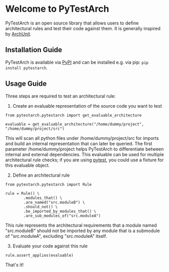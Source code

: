 # Welcome to PyTestArch

PyTestArch is an open source library that allows users to define architectural rules and test their code against them. It is 
generally inspired by [ArchUnit](https://www.archunit.org/).

## Installation Guide
PyTestArch is available via [PyPI](https://pypi.org/project/pytestarch/) and can be installed e.g. via pip: `pip install pytestarch`.

## Usage Guide
Three steps are required to test an architectural rule:

1) Create an evaluable representation of the source code you want to test

```
from pytestarch.pytestarch import get_evaluable_architecture

evaluable = get_evaluable_architecture("/home/dummy/project", "/home/dummy/project/src")
```
This will scan all python files under /home/dummy/project/src for imports and build an internal representation that can
later be queried. The first parameter /home/dummy/project helps PyTestArch to differentiate between internal and external 
dependencies. This evaluable can be used for multiple architectural rule checks; if you are using [pytest](https://docs.pytest.org/en/7.1.x/),
you could use a fixture for this evaluable object.

2) Define an architectural rule

```
from pytestarch.pytestarch import Rule

rule = Rule() \
        .modules_that() \
        .are_named("src.moduleB") \
        .should_not() \
        .be_imported_by_modules_that() \
        .are_sub_modules_of("src.moduleA")
```

This rule represents the architectural requirements that a module named "src.moduleB" should not be imported by any module
that is a submodule of "src.moduleA", excluding "src.moduleA" itself.

3) Evaluate your code against this rule

```
rule.assert_applies(evaluable)
```
That's it!